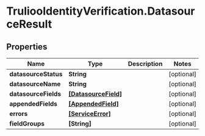 # TruliooIdentityVerification.DatasourceResult

## Properties

Name | Type | Description | Notes
------------ | ------------- | ------------- | -------------
**datasourceStatus** | **String** |  | [optional] 
**datasourceName** | **String** |  | [optional] 
**datasourceFields** | [**[DatasourceField]**](DatasourceField.md) |  | [optional] 
**appendedFields** | [**[AppendedField]**](AppendedField.md) |  | [optional] 
**errors** | [**[ServiceError]**](ServiceError.md) |  | [optional] 
**fieldGroups** | **[String]** |  | [optional] 


